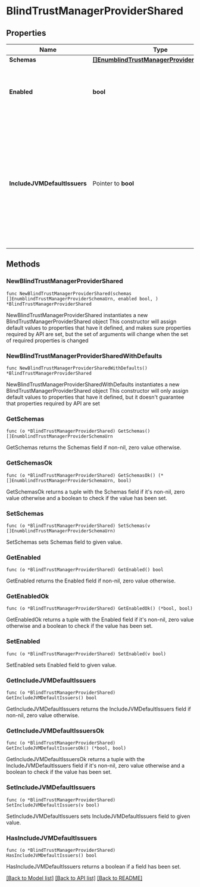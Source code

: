 # BlindTrustManagerProviderShared

## Properties

Name | Type | Description | Notes
------------ | ------------- | ------------- | -------------
**Schemas** | [**[]EnumblindTrustManagerProviderSchemaUrn**](EnumblindTrustManagerProviderSchemaUrn.md) |  | 
**Enabled** | **bool** | Indicate whether the Trust Manager Provider is enabled for use. | 
**IncludeJVMDefaultIssuers** | Pointer to **bool** | Indicates whether certificates issued by an authority included in the JVM&#39;s set of default issuers should be automatically trusted, even if they would not otherwise be trusted by this provider. | [optional] 

## Methods

### NewBlindTrustManagerProviderShared

`func NewBlindTrustManagerProviderShared(schemas []EnumblindTrustManagerProviderSchemaUrn, enabled bool, ) *BlindTrustManagerProviderShared`

NewBlindTrustManagerProviderShared instantiates a new BlindTrustManagerProviderShared object
This constructor will assign default values to properties that have it defined,
and makes sure properties required by API are set, but the set of arguments
will change when the set of required properties is changed

### NewBlindTrustManagerProviderSharedWithDefaults

`func NewBlindTrustManagerProviderSharedWithDefaults() *BlindTrustManagerProviderShared`

NewBlindTrustManagerProviderSharedWithDefaults instantiates a new BlindTrustManagerProviderShared object
This constructor will only assign default values to properties that have it defined,
but it doesn't guarantee that properties required by API are set

### GetSchemas

`func (o *BlindTrustManagerProviderShared) GetSchemas() []EnumblindTrustManagerProviderSchemaUrn`

GetSchemas returns the Schemas field if non-nil, zero value otherwise.

### GetSchemasOk

`func (o *BlindTrustManagerProviderShared) GetSchemasOk() (*[]EnumblindTrustManagerProviderSchemaUrn, bool)`

GetSchemasOk returns a tuple with the Schemas field if it's non-nil, zero value otherwise
and a boolean to check if the value has been set.

### SetSchemas

`func (o *BlindTrustManagerProviderShared) SetSchemas(v []EnumblindTrustManagerProviderSchemaUrn)`

SetSchemas sets Schemas field to given value.


### GetEnabled

`func (o *BlindTrustManagerProviderShared) GetEnabled() bool`

GetEnabled returns the Enabled field if non-nil, zero value otherwise.

### GetEnabledOk

`func (o *BlindTrustManagerProviderShared) GetEnabledOk() (*bool, bool)`

GetEnabledOk returns a tuple with the Enabled field if it's non-nil, zero value otherwise
and a boolean to check if the value has been set.

### SetEnabled

`func (o *BlindTrustManagerProviderShared) SetEnabled(v bool)`

SetEnabled sets Enabled field to given value.


### GetIncludeJVMDefaultIssuers

`func (o *BlindTrustManagerProviderShared) GetIncludeJVMDefaultIssuers() bool`

GetIncludeJVMDefaultIssuers returns the IncludeJVMDefaultIssuers field if non-nil, zero value otherwise.

### GetIncludeJVMDefaultIssuersOk

`func (o *BlindTrustManagerProviderShared) GetIncludeJVMDefaultIssuersOk() (*bool, bool)`

GetIncludeJVMDefaultIssuersOk returns a tuple with the IncludeJVMDefaultIssuers field if it's non-nil, zero value otherwise
and a boolean to check if the value has been set.

### SetIncludeJVMDefaultIssuers

`func (o *BlindTrustManagerProviderShared) SetIncludeJVMDefaultIssuers(v bool)`

SetIncludeJVMDefaultIssuers sets IncludeJVMDefaultIssuers field to given value.

### HasIncludeJVMDefaultIssuers

`func (o *BlindTrustManagerProviderShared) HasIncludeJVMDefaultIssuers() bool`

HasIncludeJVMDefaultIssuers returns a boolean if a field has been set.


[[Back to Model list]](../README.md#documentation-for-models) [[Back to API list]](../README.md#documentation-for-api-endpoints) [[Back to README]](../README.md)


